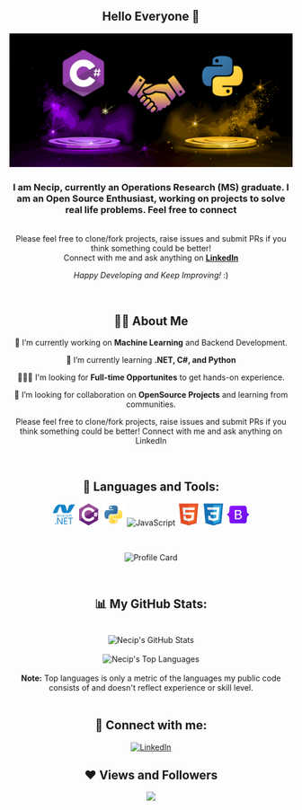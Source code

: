 <div align="center">
<h2> Hello Everyone 👋 </h2>
</div>

<p align="center">

<img src="https://github.com/airnec/airnec/blob/master/header.png"/> </p>

<h3 align="center"><b>  I am Necip, currently an Operations Research (MS) graduate. I am an Open Source Enthusiast, working on projects to solve real life problems. Feel free to connect </b></h3>

<div align="center">

<br>
Please feel free to clone/fork projects, raise issues and submit PRs if you think something could be better! <br>
Connect with me and ask anything on <a href="https://www.linkedin.com/in/necip-d-5283aa292/"><b>LinkedIn</b></a> 

<i>Happy Developing and Keep Improving!</i> :)

<br/>

## 🙋‍♂️ About Me

🔭 I’m currently working on **Machine Learning** and Backend Development.
    
🌱 I’m currently learning **.NET, C#, and Python** 
 
 👩🏻‍🎓 I'm looking for **Full-time Opportunites** to get hands-on experience.

👯 I’m looking for collaboration on **OpenSource Projects** and learning from communities.

Please feel free to clone/fork projects, raise issues and submit PRs if you think something could be better!
Connect with me and ask anything on LinkedIn

<br/>

## 🚀 Languages and Tools:

<p align="center">
  <img src="https://github.com/devicons/devicon/blob/v2.16.0/icons/dot-net/dot-net-plain-wordmark.svg" height="40" width="40" alt=".NET"/>
  <img src="https://github.com/devicons/devicon/blob/v2.16.0/icons/csharp/csharp-original.svg" height="40" width="40" alt="C#"/>
  <img src="https://github.com/devicons/devicon/blob/v2.16.0/icons/python/python-original.svg" height="40" width="40" alt="Python"/>
  <img src="https://cdn.jsdelivr.net/gh/devicons/devicon/icons/javascript/javascript-original.svg" height="40" width="40" alt="JavaScript"/>
  <img src="https://github.com/devicons/devicon/blob/v2.16.0/icons/html5/html5-original.svg" height="40" width="40" alt="HTML"/>
  <img src="https://github.com/devicons/devicon/blob/v2.16.0/icons/css3/css3-original.svg" height="40" width="40" alt="CSS"/>
  <img src="https://github.com/devicons/devicon/blob/v2.16.0/icons/bootstrap/bootstrap-original.svg" height="40" width="40" alt="Bootstrap"/>
</p>

<br/>

![Profile Card](https://github-profile-summary-cards.vercel.app/api/cards/profile-details?username=airnec&theme=nord_dark)

<br/>

## 📊 My GitHub Stats:

  <br/>
  
  <img src="https://github-readme-stats.vercel.app/api?username=airnec&show_icons=true&theme=tokyonight" alt="Necip's GitHub Stats"/>
  <br/>
  <br/>
  <img src="https://github-readme-stats.vercel.app/api/top-langs/?username=airnec&layout=compact&theme=tokyonight" alt="Necip's Top Languages"/>

  <br/>
  <br/>
  <b>Note:</b> Top languages is only a metric of the languages my public code consists of and doesn't reflect experience or skill level.

<br/>
<br/>


## 🤝 Connect with me:
<p align="left">
  
[![LinkedIn](https://img.shields.io/badge/-Necip-blue?style=flat-square&logo=Linkedin&logoColor=white&link=https://www.linkedin.com/in/necip-d-5283aa292/)](https://www.linkedin.com/in/necip-d-5283aa292/)

</p>

## ❤ Views and Followers
<a href="https://github.com/vedantpople4/github-profile-views-counter">
    <img src="https://komarev.com/ghpvc/?username=airnec">
</a>

</div>

